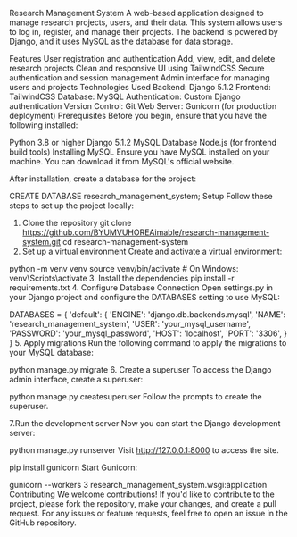 Research Management System
A web-based application designed to manage research projects, users, and their data. This system allows users to log in, register, and manage their projects. The backend is powered by Django, and it uses MySQL as the database for data storage.

Features
User registration and authentication
Add, view, edit, and delete research projects
Clean and responsive UI using TailwindCSS
Secure authentication and session management
Admin interface for managing users and projects
Technologies Used
Backend: Django 5.1.2
Frontend: TailwindCSS
Database: MySQL
Authentication: Custom Django authentication
Version Control: Git
Web Server: Gunicorn (for production deployment)
Prerequisites
Before you begin, ensure that you have the following installed:

Python 3.8 or higher
Django 5.1.2
MySQL Database
Node.js (for frontend build tools)
Installing MySQL
Ensure you have MySQL installed on your machine. You can download it from MySQL's official website.

After installation, create a database for the project:

CREATE DATABASE research_management_system;
Setup
Follow these steps to set up the project locally:

1. Clone the repository
git clone https://github.com/BYUMVUHOREAimable/research-management-system.git
cd research-management-system
2. Set up a virtual environment
Create and activate a virtual environment:

python -m venv venv
source venv/bin/activate   # On Windows: venv\Scripts\activate
3. Install the dependencies
pip install -r requirements.txt
4. Configure Database Connection
Open settings.py in your Django project and configure the DATABASES setting to use MySQL:

DATABASES = {
    'default': {
        'ENGINE': 'django.db.backends.mysql',
        'NAME': 'research_management_system',
        'USER': 'your_mysql_username',
        'PASSWORD': 'your_mysql_password',
        'HOST': 'localhost',
        'PORT': '3306',
    }
}
5. Apply migrations
Run the following command to apply the migrations to your MySQL database:

python manage.py migrate
6. Create a superuser
To access the Django admin interface, create a superuser:

python manage.py createsuperuser
Follow the prompts to create the superuser.

7.Run the development server
Now you can start the Django development server:

python manage.py runserver
Visit http://127.0.0.1:8000 to access the site.


pip install gunicorn
Start Gunicorn:

gunicorn --workers 3 research_management_system.wsgi:application
Contributing
We welcome contributions! If you'd like to contribute to the project, please fork the repository, make your changes, and create a pull request. For any issues or feature requests, feel free to open an issue in the GitHub repository.
